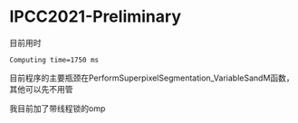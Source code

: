 # IPCC2021-Preliminary

目前用时
```plain
Computing time=1750 ms
```

目前程序的主要瓶颈在PerformSuperpixelSegmentation_VariableSandM函数，其他可以先不用管

我目前加了带线程锁的omp
